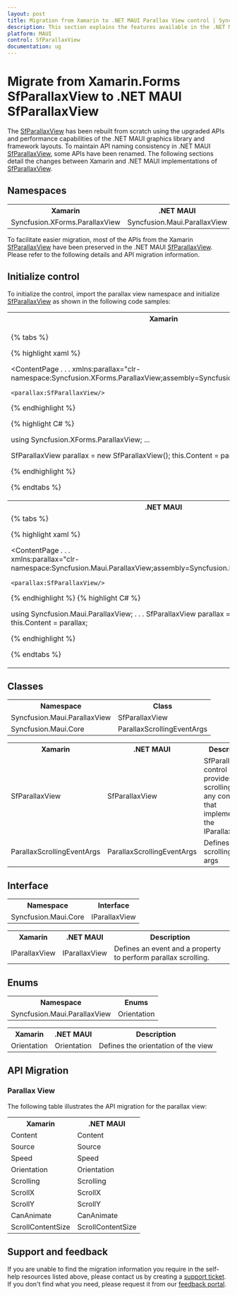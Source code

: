 ```yaml
---
layout: post
title: Migration from Xamarin to .NET MAUI Parallax View control | Syncfusion
description: This section explains the features available in the .NET MAUI Parallax View control compared to Xamarin Parallax View.
platform: MAUI
control: SfParallaxView
documentation: ug
---
```


# Migrate from Xamarin.Forms SfParallaxView to .NET MAUI SfParallaxView

The [SfParallaxView](https://help.syncfusion.com/cr/maui/Syncfusion.Maui.ParallaxView.SfParallaxView.html) has been rebuilt from scratch using the upgraded APIs and performance capabilities of the .NET MAUI graphics library and framework layouts. To maintain API naming consistency in .NET MAUI [SfParallaxView](https://help.syncfusion.com/cr/maui/Syncfusion.Maui.ParallaxView.SfParallaxView.html), some APIs have been renamed. The following sections detail the changes between Xamarin and .NET MAUI implementations of [SfParallaxView](https://help.syncfusion.com/cr/maui/Syncfusion.Maui.ParallaxView.SfParallaxView.html).

## Namespaces

<table>
<tr>
<th>Xamarin</th>
<th>.NET MAUI</th>
</tr>
<tr>
<td>
Syncfusion.XForms.ParallaxView
</td>
<td>
Syncfusion.Maui.ParallaxView
</td>
</tr>
</table>

To facilitate easier migration, most of the APIs from the Xamarin [SfParallaxView](https://help.syncfusion.com/cr/xamarin/Syncfusion.XForms.ParallaxView.SfParallaxView.html) have been preserved in the .NET MAUI [SfParallaxView](https://help.syncfusion.com/cr/maui/Syncfusion.Maui.ParallaxView.SfParallaxView.html). Please refer to the following details and API migration information.

## Initialize control

To initialize the control, import the parallax view namespace and initialize [SfParallaxView](https://help.syncfusion.com/cr/maui/Syncfusion.Maui.ParallaxView.SfParallaxView.html) as shown in the following code samples:

<table>
<tr>
<th>Xamarin</th>
</tr>
<tr>
<td>

{% tabs %} 

{% highlight xaml %}

<ContentPage
    . . .
    xmlns:parallax="clr-namespace:Syncfusion.XForms.ParallaxView;assembly=Syncfusion.XForms.ParallaxView">

    <parallax:SfParallaxView/>

</ContentPage>

{% endhighlight %}

{% highlight C# %}

using Syncfusion.XForms.ParallaxView;
...

SfParallaxView parallax = new SfParallaxView();
this.Content = parallax;

{% endhighlight %}

{% endtabs %}
</td>
</tr>
<tr>
<th>.NET MAUI</th>
</tr>
<tr>
<td>
{% tabs %} 

{% highlight xaml %}

<ContentPage
    . . .    
    xmlns:parallax="clr-namespace:Syncfusion.Maui.ParallaxView;assembly=Syncfusion.Maui.ParallaxView">

    <parallax:SfParallaxView/>

</ContentPage>
 
{% endhighlight %}
{% highlight C# %}

using Syncfusion.Maui.ParallaxView;
. . .
SfParallaxView parallax = new SfParallaxView();
this.Content = parallax;

{% endhighlight %}

{% endtabs %}
</td>
</tr>
</table>

## Classes

<table>
<tr>
<th>Namespace</th>
<th>Class</th>
</tr>
<tr>
<td>Syncfusion.Maui.ParallaxView</td>
<td>SfParallaxView</td>
</tr>
<tr>
<td>Syncfusion.Maui.Core</td>
<td>ParallaxScrollingEventArgs</td>
</tr>
</table>

<table>
<tr>
<th>Xamarin</th>
<th>.NET MAUI</th>
<th>Description</th>
</tr>
<tr>
<td>SfParallaxView</td>
<td>SfParallaxView</td>
<td>SfParallaxView control provides scrolling for any control that implements the IParallaxView.</td>
</tr>
<tr>
<td>ParallaxScrollingEventArgs</td>
<td>ParallaxScrollingEventArgs</td>
<td>Defines the scrolling event args</td>
</tr>
</table>

## Interface

<table>
<tr>
<th>Namespace</th>
<th>Interface</th>
</tr>
<tr>
<td>Syncfusion.Maui.Core</td>
<td>IParallaxView</td>
</tr>
</table>

<table>
<tr>
<th>Xamarin</th>
<th>.NET MAUI</th>
<th>Description</th>
</tr>
<tr>
<td>IParallaxView</td>
<td>IParallaxView</td>
<td>Defines an event and a property to perform parallax scrolling.</td>
</tr>
</table>

## Enums

<table>
<tr>
<th>Namespace</th>
<th>Enums</th>
</tr>
<tr>
<td>Syncfusion.Maui.ParallaxView</td>
<td>Orientation</td>
</tr>
</table>

<table>
<tr>
<th>Xamarin</th>
<th>.NET MAUI</th>
<th>Description</th>
</tr>
<tr>
<td>Orientation</td>
<td>Orientation</td>
<td>Defines the orientation of the view</td>
</tr>
</table>

## API Migration

### Parallax View

The following table illustrates the API migration for the parallax view:

<table>
<tr>
<th>Xamarin</th>
<th>.NET MAUI</th>
</tr>
<tr>
<td>Content</td>
<td>Content</td>
</tr>
<tr>
<td>Source</td>
<td>Source</td>
</tr>
<tr>
<td>Speed</td>
<td>Speed</td>
</tr>
<tr>
<td>Orientation</td>
<td>Orientation</td>
</tr>
<tr>
<td>Scrolling</td>
<td>Scrolling</td>
</tr>
<tr>
<td>ScrollX</td>
<td>ScrollX</td>
</tr>
<tr>
<td>ScrollY</td>
<td>ScrollY</td>
</tr>
<tr>
<td>CanAnimate</td>
<td>CanAnimate</td>
</tr>
<tr>
<td>ScrollContentSize</td>
<td>ScrollContentSize</td>
</tr>
</table>

## Support and feedback

If you are unable to find the migration information you require in the self-help resources listed above, please contact us by creating a [support ticket](https://internalsupport.bolddesk.com/agent/tickets/create). If you don't find what you need, please request it from our [feedback portal](https://www.syncfusion.com/feedback/maui).